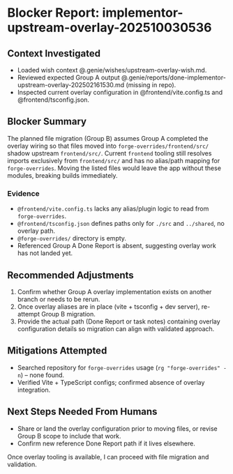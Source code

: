 # Blocker Report: implementor-upstream-overlay-202510030536

## Context Investigated
- Loaded wish context @.genie/wishes/upstream-overlay-wish.md.
- Reviewed expected Group A output @.genie/reports/done-implementor-upstream-overlay-202502161530.md (missing in repo).
- Inspected current overlay configuration in @frontend/vite.config.ts and @frontend/tsconfig.json.

## Blocker Summary
The planned file migration (Group B) assumes Group A completed the overlay wiring so that files moved into `forge-overrides/frontend/src/` shadow upstream `frontend/src/`. Current `frontend` tooling still resolves imports exclusively from `frontend/src/` and has no alias/path mapping for `forge-overrides`. Moving the listed files would leave the app without these modules, breaking builds immediately.

### Evidence
- `@frontend/vite.config.ts` lacks any alias/plugin logic to read from `forge-overrides`.
- `@frontend/tsconfig.json` defines paths only for `./src` and `../shared`, no overlay path.
- `@forge-overrides/` directory is empty.
- Referenced Group A Done Report is absent, suggesting overlay work has not landed yet.

## Recommended Adjustments
1. Confirm whether Group A overlay implementation exists on another branch or needs to be rerun.
2. Once overlay aliases are in place (vite + tsconfig + dev server), re-attempt Group B migration.
3. Provide the actual path (Done Report or task notes) containing overlay configuration details so migration can align with validated approach.

## Mitigations Attempted
- Searched repository for `forge-overrides` usage (`rg "forge-overrides" -n`) – none found.
- Verified Vite + TypeScript configs; confirmed absence of overlay integration.

## Next Steps Needed From Humans
- Share or land the overlay configuration prior to moving files, or revise Group B scope to include that work.
- Confirm new reference Done Report path if it lives elsewhere.

Once overlay tooling is available, I can proceed with file migration and validation.
